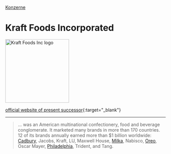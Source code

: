 [Konzerne](../konzerne.html)   

# Kraft Foods Incorporated

<img src="https://upload.wikimedia.org/wikipedia/commons/thumb/f/fd/Kraft_logo.svg/1920px-Kraft_logo.svg.png" height="200" alt="Kraft Foods Inc logo">

[official website of present successor](http://www.kraftheinzcompany.com/){:target="_blank"}   

---

>... was an American multinational confectionery, food and beverage conglomerate. It marketed many brands in more than 170 countries. 12 of its brands annually earned more than $1 billion worldwide: [Cadbury](../marken/cadbury_dairy_milk.html), Jacobs, Kraft, LU, Maxwell House, [Milka](../marken/milka.html), Nabisco, [Oreo](../marken/oreo.html), Oscar Mayer, [Philadelphia](../marken/philadelphia.html), Trident, and Tang.
